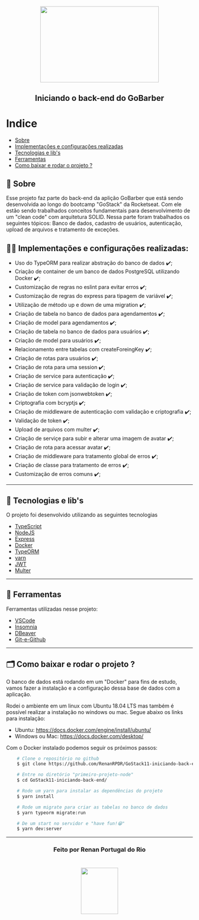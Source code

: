  <h1 align="center">
      <img src="https://ik.imagekit.io/911o9a87sc/node_E0Z8dA8cB.png" width="320" height="205">
  </h1>

  <h2 align="center">
      <tittle>Iniciando o back-end do GoBarber</tittle>
  <h2 >

  # Indice
  - [Sobre](#-sobre)
  - [Implementações e configurações realizadas](#-implementações-e-configurações-realizadas)
  - [Tecnologias e lib's](#-tecnologias-e-lib's)
  - [Ferramentas](#-ferramentas)
  - [Como baixar e rodar o projeto ?](#-como-baixar-e-rodar-o-projeto-?)


  ## 💬️ Sobre

  Esse projeto faz parte do back-end da aplição GoBarber que está sendo desenvolvida ao longo do bootcamp "GoStack" da Rocketseat. Com ele estão sendo trabalhados conceitos fundamentais para desenvolvimento de um "clean code" com arquitetura SOLID. Nessa parte foram trabalhados os seguintes tópicos: Banco de dados, cadastro de usuários, autenticação, upload de arquivos e tratamento de exceções.

   ## 👨‍💻️ Implementações e configurações realizadas:
  - Uso do TypeORM para realizar abstração do banco de dados ✔️;
  - Criação de container de um banco de dados PostgreSQL utilizando Docker ✔️;
  - Customização de regras no eslint para evitar erros ✔️;
  - Customização de regras do express para tipagem de variável ✔️;
  - Utilização de método up e down de uma migration ✔️;
  - Criação de tabela no banco de dados para agendamentos ✔️;
  - Criação de model para agendamentos ✔️;
  - Criação de tabela no banco de dados para usuários ✔️;
  - Criação de model para usuários ✔️;
  - Relacionamento entre tabelas com createForeingKey ✔️;
  - Criação de rotas para usuários ✔️;
  - Criação de rota para uma session ✔️;
  - Criação de service para autenticação ✔️;
  - Criação de service para validação de login ✔️;
  - Criação de token com jsonwebtoken ✔️;
  - Criptografia com bcryptjs ✔️;
  - Criação de middleware de autenticação com validação e criptografia ✔️;
  - Validação de token ✔️;
  - Upload de arquivos com multer ✔️;
  - Criação de serviçe para subir e alterar uma imagem de avatar ✔️;
  - Criação de rota para acessar avatar ✔️;
  - Criação de middleware para tratamento global de erros ✔️;
  - Criação de classe para tratamento de erros ✔️;
  - Customização de erros comuns ✔️;

---

  ## 🚀 Tecnologias e lib's

  O projeto foi desenvolvido utilizando as seguintes tecnologias

  - [TypeScript](https://www.typescriptlang.org/)
  - [NodeJS](https://nodejs.org/en/about/)
  - [Express](https://expressjs.com/pt-br/)
  - [Docker](https://www.docker.com/)
  - [TypeORM](https://typeorm.io/)
  - [yarn](https://yarnpkg.com/)
  - [JWT](https://jwt.io/)
  - [Multer](https://www.npmjs.com/package/multer)
  ---

  ## 🔧️ Ferramentas

  Ferramentas utilizadas nesse projeto:

  - [VSCode](https://code.visualstudio.com/)
  - [Insomnia](https://insomnia.rest/download/)
  - [DBeaver](https://dbeaver.io/)
  - [Git-e-Github](https://github.com/)
  ---

  ## 🗂 Como baixar e rodar o projeto ?

  <p>O banco de dados está rodando em um "Docker" para fins de estudo, vamos fazer a instalação e a configuração dessa base de dados com a aplicação.</p>


  <p>
  Rodei o ambiente em um linux com Ubuntu 18.04 LTS mas também é possível realizar a instalação no windows ou mac. Segue abaixo os links para instalação:

  - Ubuntu: https://docs.docker.com/engine/install/ubuntu/
  - Windows ou Mac: https://docs.docker.com/desktop/

  </p>


  <p>Com o Docker instalado podemos seguir os próximos passos:</p>


  ```bash
      # Clone o repositório no github
      $ git clone https://github.com/RenanRPDR/GoStack11-iniciando-back-end.git

      # Entre no diretório "primeiro-projeto-node"
      $ cd GoStack11-iniciando-back-end/

      # Rode um yarn para instalar as dependências do projeto
      $ yarn install

      # Rode um migrate para criar as tabelas no banco de dados
      $ yarn typeorm migrate:run

      # De um start no servidor e "have fun!😁️"
      $ yarn dev:server
  ```
  ---

  <h3 align="center">Feito por Renan Portugal do Rio</h3>

   <h1 align="center">
      <img src="https://ik.imagekit.io/911o9a87sc/logo_ytBUeCmpV.png"  width=100 height=125>
  </h1>
